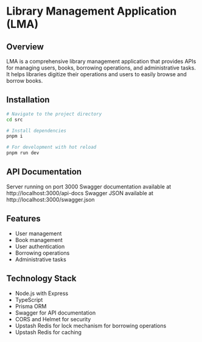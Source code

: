 # Library Management Application (LMA)

## Overview
LMA is a comprehensive library management application that provides APIs for managing users, books, borrowing operations, and administrative tasks. It helps libraries digitize their operations and users to easily browse and borrow books.

## Installation

```bash
# Navigate to the project directory
cd src

# Install dependencies
pnpm i

# For development with hot reload
pnpm run dev
```

## API Documentation

Server running on port 3000
Swagger documentation available at http://localhost:3000/api-docs
Swagger JSON available at http://localhost:3000/swagger.json

## Features

- User management
- Book management
- User authentication
- Borrowing operations
- Administrative tasks

## Technology Stack
- Node.js with Express
- TypeScript
- Prisma ORM
- Swagger for API documentation
- CORS and Helmet for security
- Upstash Redis for lock mechanism for borrowing operations
- Upstash Redis for caching

